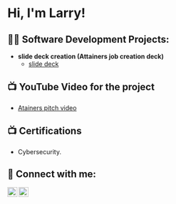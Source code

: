 <h1>Hi, I'm Larry!</h1>

<h2>👨‍💻 Software Development Projects:</h2>

- <b>slide deck creation (Attainers job creation deck)</b>
  - [slide deck](https://docs.google.com/presentation/d/1Uni8h9sRKmDhj2yCoHRuylaQOLLpB1Xs/edit?usp=sharing&ouid=101840389433016332923&rtpof=true&sd=true)

<h2>📺 YouTube Video for the project</h2>

- [Atainers pitch video](https://youtu.be/UzseYv91wlA?si=Fb1vElnETOAokviU)

<h2>📺 Certifications</h2>

- Cybersecurity.
  
<h2> 🤳 Connect with me:</h2>


[<img align="left" alt="Larrymwenda | LinkedIn" width="22px" src="https://cdn.jsdelivr.net/npm/simple-icons@v3/icons/linkedin.svg" />][linkedin]
[<img align="left" alt="Larrymwenda | Instagram" width="22px" src="https://cdn.jsdelivr.net/npm/simple-icons@v3/icons/instagram.svg" />][instagram]

[instagram]: https://www.instagram.com/Larrymwenda/
[linkedin]: https://linkedin.com/in/Larrymwenda

<!--
**LarryMwenda/LarryMwenda** is a ✨ _special_ ✨ repository because its `README.md` (this file) appears on your GitHub profile.

Here are some ideas to get you started:

- 🔭 I’m currently working on ...
- 🌱 I’m currently learning ...
- 👯 I’m looking to collaborate on ...
- 🤔 I’m looking for help with ...
- 💬 Ask me about ...
- 📫 How to reach me: ...
- 😄 Pronouns: ...
- ⚡ Fun fact: ...
-->
